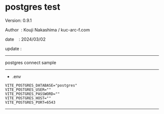 ﻿# postgres test

 Version: 0.9.1

 Author  : Kouji Nakashima / kuc-arc-f.com

 date    : 2024/03/02

 update :

***

postgres connect  sample

***
* .env

```
VITE_POSTGRES_DATABASE="postgres"
VITE_POSTGRES_USER=""
VITE_POSTGRES_PASSWORD=""
VITE_POSTGRES_HOST=""
VITE_POSTGRES_PORT=6543
```
****


